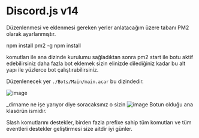 # Discord.js v14

Düzenlenmesi ve eklenmesi gereken yerler anlatacağım üzere tabanı PM2 olarak ayarlanmıştır.

npm install pm2 -g
npm install 

komutları ile ana dizinde kurulumu sağladıktan sonra pm2 start ile botu aktif edebilirsiniz daha fazla bot eklemek sizin elinizde dilediğiniz kadar bu alt yapı ile yüzlerce bot çalıştırabilirsiniz.

Düzenlenecek yer `./Bots/Main/main.acar` bu dizindedir.

![image](https://user-images.githubusercontent.com/77089894/180628990-8cc484d6-09f5-4858-a153-49960390b5f8.png)

_dirname ne işe yarıyor diye soracaksınız o sizin  ![image](https://user-images.githubusercontent.com/77089894/180629033-8f682a1d-9f4a-4322-b6af-ccd9869defc1.png)
Botun olduğu ana klasörün ismidir.

Slash komutlarını destekler, birden fazla prefixe sahip tüm komutları ve tüm eventleri destekler geliştirmesi size aitdir iyi günler.

